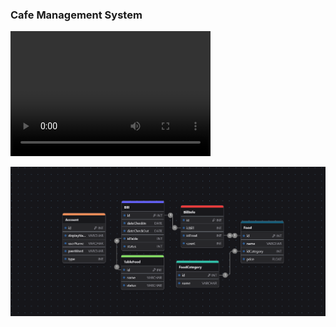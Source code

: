 ### Cafe Management System

<video src="./assets/2024-07-28 01-57-09.mp4" width="320" height="200" controls preload></video>

<img src="./assets/db_schema.png" width="" height=""/>
